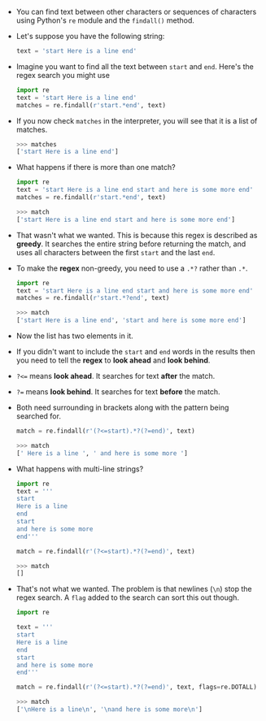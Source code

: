 - You can find text between other characters or sequences of characters using Python's `re` module and the `findall()` method.

- Let's suppose you have the following string:

	```python
	text = 'start Here is a line end'
	```

- Imagine you want to find all the text between `start` and `end`. Here's the regex search you might use

	```python
	import re
	text = 'start Here is a line end'
	matches = re.findall(r'start.*end', text)
	```

- If you now check `matches` in the interpreter, you will see that it is a list of matches.

	```python
	>>> matches
	['start Here is a line end']
	```

- What happens if there is more than one match?

	```python
	import re
	text = 'start Here is a line end start and here is some more end'
	matches = re.findall(r'start.*end', text)
	```

	```python
	>>> match
	['start Here is a line end start and here is some more end']
	```

- That wasn't what we wanted. This is because this regex is described as **greedy**. It searches the entire string before returning the match, and uses all characters between the first `start` and the last `end`.

- To make the **regex** non-greedy, you need to use a `.*?` rather than `.*`.

	```python
	import re
	text = 'start Here is a line end start and here is some more end'
	matches = re.findall(r'start.*?end', text)
	```

	```python
	>>> match
	['start Here is a line end', 'start and here is some more end']
	```

- Now the list has two elements in it.

- If you didn't want to include the `start` and `end` words in the results then you need to tell the **regex** to **look ahead** and **look behind**.

- `?<=` means **look ahead**. It searches for text **after** the match.

- `?=` means **look behind**. It searches for text **before** the match.

- Both need surrounding in brackets along with the pattern being searched for.

	```python
	match = re.findall(r'(?<=start).*?(?=end)', text)
	```

	```python
	>>> match
	[' Here is a line ', ' and here is some more ']
	```

- What happens with multi-line strings?

	```python
	import re
	text = '''
	start
	Here is a line
	end
	start
	and here is some more
	end'''

	match = re.findall(r'(?<=start).*?(?=end)', text)
	```

	```python
	>>> match
	[]
	```

- That's not what we wanted. The problem is that newlines (`\n`) stop the regex search. A `flag` added to the search can sort this out though.

	```python
	import re

	text = '''
	start
	Here is a line
	end
	start
	and here is some more
	end'''

	match = re.findall(r'(?<=start).*?(?=end)', text, flags=re.DOTALL)
	```

	```python
	>>> match
	['\nHere is a line\n', '\nand here is some more\n']
	```

